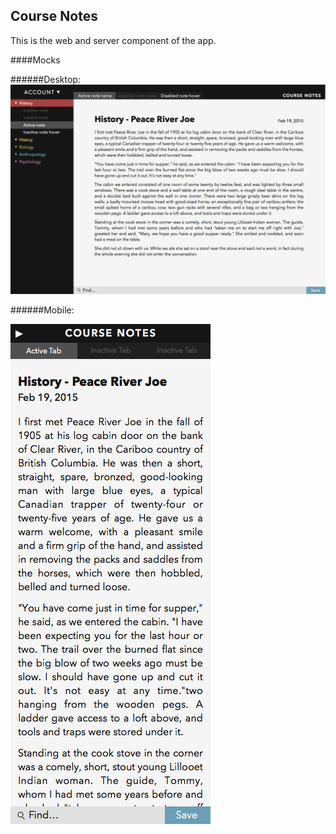 ## Course Notes

This is the web and server component of the app.

####Mocks

######Desktop:
![alt text](img/studyfast-mock-feb19-desktop.png "Desktop mockup")

######Mobile:

![alt text](img/studyfast-mock-feb19-mobile.png "Mobile mockup")